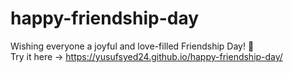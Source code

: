# happy-friendship-day
Wishing everyone a joyful and love-filled Friendship Day! 💛
</br>
Try it here -> https://yusufsyed24.github.io/happy-friendship-day/

